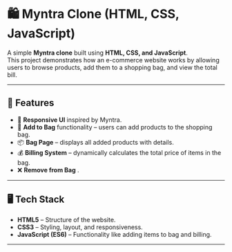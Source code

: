 # 🛍️ Myntra Clone (HTML, CSS, JavaScript)

A simple **Myntra clone** built using **HTML, CSS, and JavaScript**.  
This project demonstrates how an e-commerce website works by allowing users to browse products, add them to a shopping bag, and view the total bill.

---

## 🚀 Features
- 📌 **Responsive UI** inspired by Myntra.  
- 🛒 **Add to Bag** functionality – users can add products to the shopping bag.  
- 📦 **Bag Page** – displays all added products with details.  
- 💰 **Billing System** – dynamically calculates the total price of items in the bag.  
- ❌ **Remove from Bag** .  


---

## 🖥️ Tech Stack
- **HTML5** – Structure of the website.  
- **CSS3** – Styling, layout, and responsiveness.  
- **JavaScript (ES6)** – Functionality like adding items to bag and billing.

---


